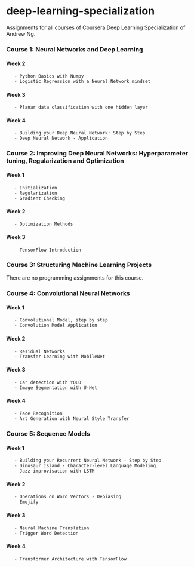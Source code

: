 # deep-learning-specialization

Assignments for all courses of Coursera Deep Learning Specialization of Andrew Ng.

### Course 1: Neural Networks and Deep Learning
#### Week 2 
       - Python Basics with Numpy
       - Logistic Regression with a Neural Network mindset
#### Week 3 
       - Planar data classification with one hidden layer
#### Week 4 
       - Building your Deep Neural Network: Step by Step
       - Deep Neural Network - Application

### Course 2: Improving Deep Neural Networks: Hyperparameter tuning, Regularization and Optimization
#### Week 1 
       - Initialization
       - Regularization
       - Gradient Checking
#### Week 2 
       - Optimization Methods
#### Week 3 
       - TensorFlow Introduction

### Course 3: Structuring Machine Learning Projects
There are no programming assignments for this course.

### Course 4: Convolutional Neural Networks
#### Week 1 
       - Convolutional Model, step by step
       - Convolution Model Application
#### Week 2 
       - Residual Networks
       - Transfer Learning with MobileNet
#### Week 3 
       - Car detection with YOLO
       - Image Segmentation with U-Net
#### Week 4 
       - Face Recognition
       - Art Generation with Neural Style Transfer

### Course 5: Sequence Models
#### Week 1 
       - Building your Recurrent Neural Network - Step by Step
       - Dinosaur Island - Character-level Language Modeling
       - Jazz improvisation with LSTM
#### Week 2 
       - Operations on Word Vectors - Debiasing
       - Emojify
#### Week 3 
       - Neural Machine Translation
       - Trigger Word Detection
#### Week 4 
       - Transformer Architecture with TensorFlow
